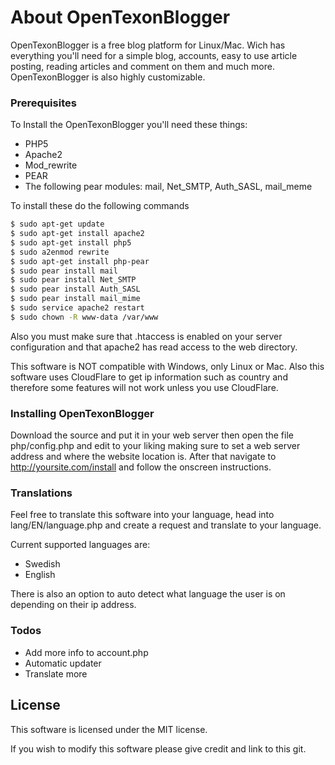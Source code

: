 # About OpenTexonBlogger

OpenTexonBlogger is a free blog platform for Linux/Mac. Wich has everything you'll need for a simple blog, accounts, easy to use article posting, reading articles and comment on them and much more. OpenTexonBlogger is also highly customizable.

### Prerequisites

To Install the OpenTexonBlogger you'll need these things:

* PHP5
* Apache2
* Mod_rewrite
* PEAR
* The following pear modules: mail, Net_SMTP, Auth_SASL, mail_meme

To install these do the following commands

```sh
$ sudo apt-get update
$ sudo apt-get install apache2
$ sudo apt-get install php5
$ sudo a2enmod rewrite
$ sudo apt-get install php-pear
$ sudo pear install mail
$ sudo pear install Net_SMTP
$ sudo pear install Auth_SASL
$ sudo pear install mail_mime
$ sudo service apache2 restart
$ sudo chown -R www-data /var/www
```

Also you must make sure that .htaccess is enabled on your server configuration and that apache2 has read access to the web directory.

This software is NOT compatible with Windows, only Linux or Mac. Also this software uses CloudFlare to get ip information such as country and therefore some features will not work unless you use CloudFlare.

### Installing OpenTexonBlogger

Download the source and put it in your web server then open the file php/config.php and edit to your liking making sure to set a web server address and where the website location is. After that navigate to http://yoursite.com/install and follow the onscreen instructions.

### Translations

Feel free to translate this software into your language, head into lang/EN/language.php and create a request and translate to your language.

Current supported languages are:
* Swedish
* English

There is also an option to auto detect what language the user is on depending on their ip address.

### Todos

 - Add more info to account.php
 - Automatic updater
 - Translate more

License
----

This software is licensed under the MIT license.

If you wish to modify this software please give credit and link to this git.

